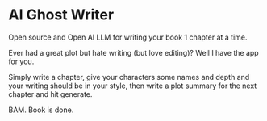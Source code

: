 # AI Ghost Writer
Open source and Open AI LLM for writing your book 1 chapter at a time.

Ever had a great plot but hate writing (but love editing)? Well I have the app for you.

Simply write a chapter, give your characters some names and depth and your writing should be in your style, then write a plot summary for the next chapter and hit generate.

BAM. Book is done.
